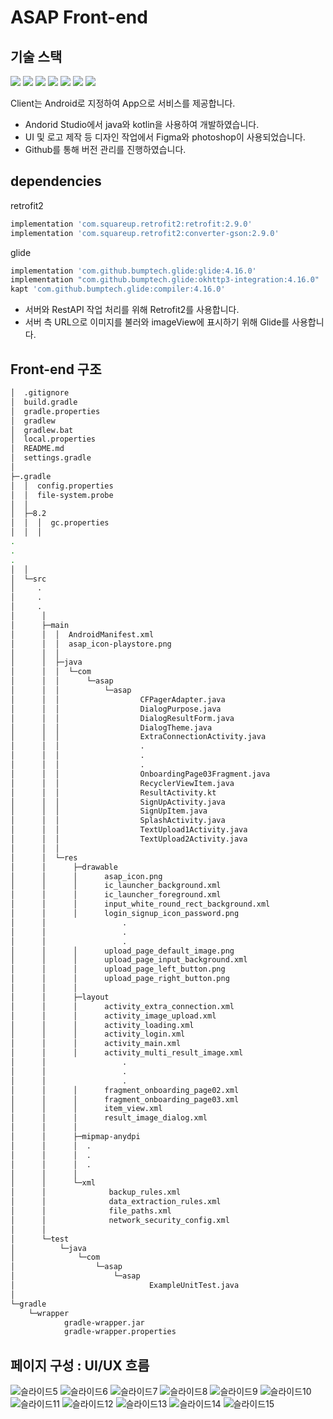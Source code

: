 # ASAP Front-end
## 기술 스택

<img src="https://img.shields.io/badge/java-007396?style=for-the-badge&logo=OpenJDK&logoColor=white">
<img src="https://img.shields.io/badge/kotlin-7F52FF?style=for-the-badge&logo=kotlin&logoColor=white">
<img src="https://img.shields.io/badge/android-34A853?style=for-the-badge&logo=android&logoColor=white">
<img src="https://img.shields.io/badge/androidstudio-3DDC84?style=for-the-badge&logo=androidstudio&logoColor=white">
<img src="https://img.shields.io/badge/github-181717?style=for-the-badge&logo=github&logoColor=white">
<img src="https://img.shields.io/badge/figma-F24E1E?style=for-the-badge&logo=figma&logoColor=white">
<img src="https://img.shields.io/badge/adobephotoshop-31A8FF?style=for-the-badge&logo=adobephotoshop&logoColor=white">


Client는 Android로 지정하여 App으로 서비스를 제공합니다. 

- Andorid Studio에서 java와 kotlin을 사용하여 개발하였습니다. 
- UI 및 로고 제작 등 디자인 작업에서 Figma와 photoshop이 사용되었습니다. 
- Github를 통해 버전 관리를 진행하였습니다.

## dependencies

retrofit2

```sh
implementation 'com.squareup.retrofit2:retrofit:2.9.0'
implementation 'com.squareup.retrofit2:converter-gson:2.9.0'
```

glide
```sh
implementation 'com.github.bumptech.glide:glide:4.16.0'
implementation "com.github.bumptech.glide:okhttp3-integration:4.16.0"
kapt 'com.github.bumptech.glide:compiler:4.16.0'
```

- 서버와 RestAPI 작업 처리를 위해 Retrofit2를 사용합니다.
- 서버 측 URL으로 이미지를 불러와 imageView에 표시하기 위해 Glide를 사용합니다. 


## Front-end 구조

```sh
│  .gitignore
│  build.gradle
│  gradle.properties
│  gradlew
│  gradlew.bat
│  local.properties
│  README.md
│  settings.gradle
│
├─.gradle
│  │  config.properties
│  │  file-system.probe
│  │
│  ├─8.2
│  │  │  gc.properties
│  │  │
.
.
.
│  │
│  └─src
│     .
│     .
│     .
│      │
│      ├─main
│      │  │  AndroidManifest.xml
│      │  │  asap_icon-playstore.png
│      │  │
│      │  ├─java
│      │  │  └─com
│      │  │      └─asap
│      │  │          └─asap
│      │  │                  CFPagerAdapter.java
│      │  │                  DialogPurpose.java
│      │  │                  DialogResultForm.java
│      │  │                  DialogTheme.java
│      │  │                  ExtraConnectionActivity.java
│      │  │                  .
│      │  │                  .
│      │  │                  .
│      │  │                  OnboardingPage03Fragment.java
│      │  │                  RecyclerViewItem.java
│      │  │                  ResultActivity.kt
│      │  │                  SignUpActivity.java
│      │  │                  SignUpItem.java
│      │  │                  SplashActivity.java
│      │  │                  TextUpload1Activity.java
│      │  │                  TextUpload2Activity.java
│      │  │
│      │  └─res
│      │      ├─drawable
│      │      │      asap_icon.png
│      │      │      ic_launcher_background.xml
│      │      │      ic_launcher_foreground.xml
│      │      │      input_white_round_rect_background.xml
│      │      │      login_signup_icon_password.png
│      │                 .
│      │                 .
│      │                 .
│      │      │      upload_page_default_image.png
│      │      │      upload_page_input_background.xml
│      │      │      upload_page_left_button.png
│      │      │      upload_page_right_button.png
│      │      │
│      │      ├─layout
│      │      │      activity_extra_connection.xml
│      │      │      activity_image_upload.xml
│      │      │      activity_loading.xml
│      │      │      activity_login.xml
│      │      │      activity_main.xml
│      │      │      activity_multi_result_image.xml
│      │                 .
│      │                 .
│      │                 .
│      │      │      fragment_onboarding_page02.xml
│      │      │      fragment_onboarding_page03.xml
│      │      │      item_view.xml
│      │      │      result_image_dialog.xml
│      │      │
│      │      ├─mipmap-anydpi
│      │      │  .
│      │      │  .
│      │      │  .
│      │      │
│      │      └─xml
│      │              backup_rules.xml
│      │              data_extraction_rules.xml
│      │              file_paths.xml
│      │              network_security_config.xml
│      │
│      └─test
│          └─java
│              └─com
│                  └─asap
│                      └─asap
│                              ExampleUnitTest.java
│
└─gradle
    └─wrapper
            gradle-wrapper.jar
            gradle-wrapper.properties

```


## 페이지 구성 : UI/UX 흐름
![슬라이드5](https://github.com/flyai-Ambition7/ASAP_android/assets/113690378/06449904-5e1e-4535-b409-8ab1446eee2c)
![슬라이드6](https://github.com/flyai-Ambition7/ASAP_android/assets/113690378/e1d8dff1-f4bc-43ed-be3e-0252663f7847)
![슬라이드7](https://github.com/flyai-Ambition7/ASAP_android/assets/113690378/ec9266c9-6603-407d-8bdf-71c1d3e7af91)
![슬라이드8](https://github.com/flyai-Ambition7/ASAP_android/assets/113690378/99c87130-c023-40c6-a709-9fc321e1d50f)
![슬라이드9](https://github.com/flyai-Ambition7/ASAP_android/assets/113690378/f64b4a7a-7ac9-493e-8812-b0edd8d13c1f)
![슬라이드10](https://github.com/flyai-Ambition7/ASAP_android/assets/113690378/163fbe0f-c5c1-46c0-8408-3e31cd983633)
![슬라이드11](https://github.com/flyai-Ambition7/ASAP_android/assets/113690378/dab49a06-96f1-4b78-bcd1-6ff52d940df4)
![슬라이드12](https://github.com/flyai-Ambition7/ASAP_android/assets/113690378/5465b7ba-5ed8-4b6d-9c03-0e54818d9d6c)
![슬라이드13](https://github.com/flyai-Ambition7/ASAP_android/assets/113690378/021caf02-54a8-4e05-801e-448eff8ac8b7)
![슬라이드14](https://github.com/flyai-Ambition7/ASAP_android/assets/113690378/0b7886f1-028a-48b7-8ecc-f0c1831a9c0f)
![슬라이드15](https://github.com/flyai-Ambition7/ASAP_android/assets/113690378/5c48587b-8d89-414f-bf6c-323d05a1af18)


